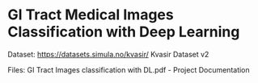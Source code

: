 # GI Tract Medical Images Classification with Deep Learning

Dataset:
https://datasets.simula.no/kvasir/
Kvasir Dataset v2

Files:
GI Tract Images classification with DL.pdf - Project Documentation
